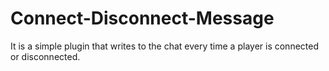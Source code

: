# Connect-Disconnect-Message
It is a simple plugin that writes to the chat every time a player is connected or disconnected.
